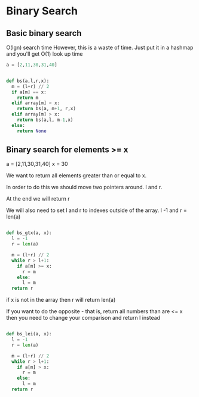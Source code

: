 # Binary Search



## Basic binary search
O(lgn) search time
However, this is a waste of time. Just put it in a hashmap and you'll get O(1) look up time
```python
a = [2,11,30,31,40]


def bs(a,l,r,x):
  m = (l+r) // 2
  if a[m] == x:
    return m
  elif array[m] < x:
    return bs(a, m+1, r,x)
  elif array[m] > x:
    return bs(a,l, m-1,x)
  else:
    return None

```


## Binary search for elements >= x
a = [2,11,30,31,40]
x = 30

We want to return all elements greater than or equal to x.

In order to do this we should move two pointers around. l and r.

At the end we will return r

We will also need to set l and r to indexes outside of the array. l -1 and r = len(a)

```python

def bs_gtx(a, x):
  l = -1
  r = len(a)

  m = (l+r) // 2
  while r > l+1:
    if a[m] >= x:
      r = m
    else:
      l = m
  return r
```
if x is not in the array then r will return len(a)

If you want to do the opposite - that is, return all numbers than are <= x then you need to change your comparison and return l instead


```python

def bs_lei(a, x):
  l = -1
  r = len(a)

  m = (l+r) // 2
  while r > l+1:
    if a[m] > x:
      r = m
    else:
      l = m
  return r
```
